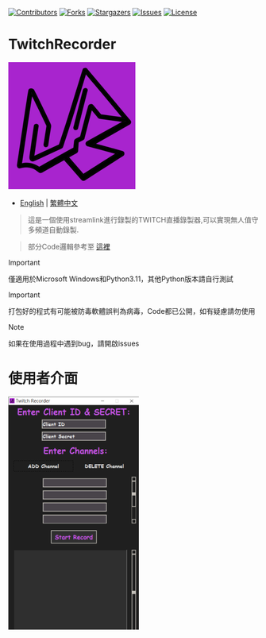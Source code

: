
 [![Contributors][contributors-shield]][contributors-url]
 [![Forks][forks-shield]][forks-url]
 [![Stargazers][stars-shield]][stars-url]
 [![Issues][issues-shield]][issues-url]
 [![License][license-shield]][license-url]

 [contributors-shield]: https://img.shields.io/github/contributors/kukuxx/TwitchRecorder.svg?style=for-the-badge
 [contributors-url]: https://github.com/kukuxx/TwitchRecorder/graphs/contributors

 [forks-shield]: https://img.shields.io/github/forks/kukuxx/TwitchRecorder.svg?style=for-the-badge
 [forks-url]: https://github.com/kukuxx/TwitchRecorder/network/members

 [stars-shield]: https://img.shields.io/github/stars/kukuxx/TwitchRecorder.svg?style=for-the-badge
 [stars-url]: https://github.com/kukuxx/TwitchRecorder/stargazers

 [issues-shield]: https://img.shields.io/github/issues/kukuxx/TwitchRecorder.svg?style=for-the-badge
 [issues-url]: https://github.com/kukuxx/TwitchRecorder/issues

 [license-shield]: https://img.shields.io/github/license/kukuxx/TwitchRecorder.svg?style=for-the-badge
 [license-url]: https://github.com/kukuxx/TwitchRecorder/blob/main/LICENSE

# TwitchRecorder

![logo](https://raw.githubusercontent.com/kukuxx/TwitchRecorder/main/dep/icon.png)

- [English](/README.md) | [繁體中文](/README-zh-TW.md)

> 這是一個使用streamlink進行錄製的TWITCH直播錄製器,可以實現無人值守多頻道自動錄製.

> 部分Code邏輯參考至 [這裡](https://github.com/ancalentari/twitch-stream-recorder)

> [!IMPORTANT]
> 僅適用於Microsoft Windows和Python3.11，其他Python版本請自行測試

> [!IMPORTANT]
> 打包好的程式有可能被防毒軟體誤判為病毒，Code都已公開，如有疑慮請勿使用

> [!NOTE]
> 如果在使用過程中遇到bug，請開啟issues

# 使用者介面

![example](https://raw.githubusercontent.com/kukuxx/TwitchRecorder/main/example.png)

